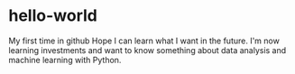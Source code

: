 # hello-world
My first time in github
Hope I can learn what I want in the future.
I'm now learning investments and want to know something about data analysis and machine learning with Python.
